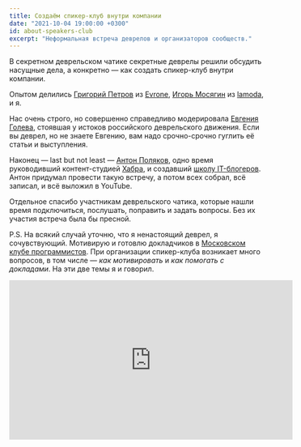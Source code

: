 ```yaml
---
title: Создаём спикер-клуб внутри компании
date: "2021-10-04 19:00:00 +0300"
id: about-speakers-club
excerpt: "Неформальная встреча деврелов и организаторов сообществ."
---
```


В секретном деврельском чатике секретные деврелы решили обсудить насущные дела, а конкретно — как создать спикер-клуб внутри компании.

Опытом делились [Григорий Петров](https://vk.com/grigoryvp) из [Evrone](https://evrone.ru/),
[Игорь Мосягин](https://mosyag.in/) из [lamoda](https://www.lamoda.ru/), и я.

Нас очень строго, но совершенно справедливо модерировала [Евгения Голева](https://www.facebook.com/golevajane), стоявшая у истоков российского деврельского движения. Если вы деврел, но не знаете Евгению, вам надо срочно-срочно гуглить её статьи и выступления.

Наконец — last but not least — [Антон Поляков](http://it-content.pro/author/anton-polyakov/), одно время руководивший контент-студией [Хабра](https://habr.com/), и создавший [школу IT-блогеров](http://it-content.pro/). Антон придумал провести такую встречу, а потом всех собрал, всё записал, и всё выложил в YouTube.

Отдельное спасибо участникам деврельского чатика, которые нашли время подключиться, послушать, поправить и задать вопросы. Без их участия встреча была бы пресной.

P.S. На всякий случай уточню, что я ненастоящий деврел, я сочувствующий. Мотивирую и готовлю докладчиков в [Московском клубе программистов](https://prog.msk.ru). При организации спикер-клуба возникает много вопросов, в том числе — _как мотивировать_ и _как помогать с докладами_. На эти две темы я и говорил.

<div class="video">
    <iframe width="560" height="315" src="https://www.youtube.com/embed/czfcXIpqZzY" title="YouTube video player" frameborder="0" allow="accelerometer; autoplay; clipboard-write; encrypted-media; gyroscope; picture-in-picture" allowfullscreen></iframe>
</div>

